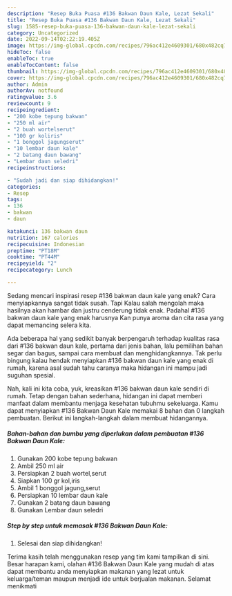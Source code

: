 ```yaml
---
description: "Resep Buka Puasa #136 Bakwan Daun Kale, Lezat Sekali"
title: "Resep Buka Puasa #136 Bakwan Daun Kale, Lezat Sekali"
slug: 1585-resep-buka-puasa-136-bakwan-daun-kale-lezat-sekali
category: Uncategorized
date: 2022-09-14T02:22:19.405Z
image: https://img-global.cpcdn.com/recipes/796ac412e4609301/680x482cq70/136-bakwan-daun-kale-foto-resep-utama.jpg
hideToc: false
enableToc: true
enableTocContent: false
thumbnail: https://img-global.cpcdn.com/recipes/796ac412e4609301/680x482cq70/136-bakwan-daun-kale-foto-resep-utama.jpg
cover: https://img-global.cpcdn.com/recipes/796ac412e4609301/680x482cq70/136-bakwan-daun-kale-foto-resep-utama.jpg
author: Admin
authorAv: notfound
ratingvalue: 3.6
reviewcount: 9
recipeingredient:
- "200 kobe tepung bakwan"
- "250 ml air"
- "2 buah wortelserut"
- "100 gr koliris"
- "1 bonggol jagungserut"
- "10 lembar daun kale"
- "2 batang daun bawang"
- "Lembar daun seledri"
recipeinstructions:

- "Sudah jadi dan siap dihidangkan!"
categories:
- Resep
tags:
- 136
- bakwan
- daun

katakunci: 136 bakwan daun 
nutrition: 167 calories
recipecuisine: Indonesian
preptime: "PT18M"
cooktime: "PT44M"
recipeyield: "2"
recipecategory: Lunch

---
```



Sedang mencari inspirasi resep #136 bakwan daun kale yang enak? Cara menyiapkannya sangat tidak susah. Tapi Kalau salah mengolah maka hasilnya akan hambar dan justru cenderung tidak enak. Padahal #136 bakwan daun kale yang enak harusnya Kan punya aroma dan cita rasa yang dapat memancing selera kita.


Ada beberapa hal yang sedikit banyak berpengaruh terhadap kualitas rasa dari #136 bakwan daun kale, pertama dari jenis bahan, lalu pemilihan bahan segar dan bagus, sampai cara membuat dan menghidangkannya. Tak perlu bingung kalau hendak menyiapkan #136 bakwan daun kale yang enak di rumah, karena asal sudah tahu caranya maka hidangan ini mampu jadi suguhan spesial.




Nah, kali ini kita coba, yuk, kreasikan #136 bakwan daun kale sendiri di rumah. Tetap dengan bahan sederhana, hidangan ini dapat memberi manfaat dalam membantu menjaga kesehatan tubuhmu sekeluarga. Kamu dapat menyiapkan #136 Bakwan Daun Kale memakai 8 bahan dan 0 langkah pembuatan. Berikut ini langkah-langkah dalam membuat hidangannya.

<!--inarticleads1-->

##### Bahan-bahan dan bumbu yang diperlukan dalam pembuatan #136 Bakwan Daun Kale:

1. Gunakan 200 kobe tepung bakwan
1. Ambil 250 ml air
1. Persiapkan 2 buah wortel,serut
1. Siapkan 100 gr kol,iris
1. Ambil 1 bonggol jagung,serut
1. Persiapkan 10 lembar daun kale
1. Gunakan 2 batang daun bawang
1. Gunakan Lembar daun seledri




<!--inarticleads2-->

##### Step by step untuk memasak #136 Bakwan Daun Kale:


1. Selesai dan siap dihidangkan!



Terima kasih telah menggunakan resep yang tim kami tampilkan di sini. Besar harapan kami, olahan #136 Bakwan Daun Kale yang mudah di atas dapat membantu anda menyiapkan makanan yang lezat untuk keluarga/teman maupun menjadi ide untuk berjualan makanan. Selamat menikmati
